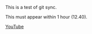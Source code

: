 
This is a test of git sync.

This must appear within 1 hour (12.40).

[YouTube](https://www.youtube.com/watch?v=h3oK1yX3CZ8&t=433s)